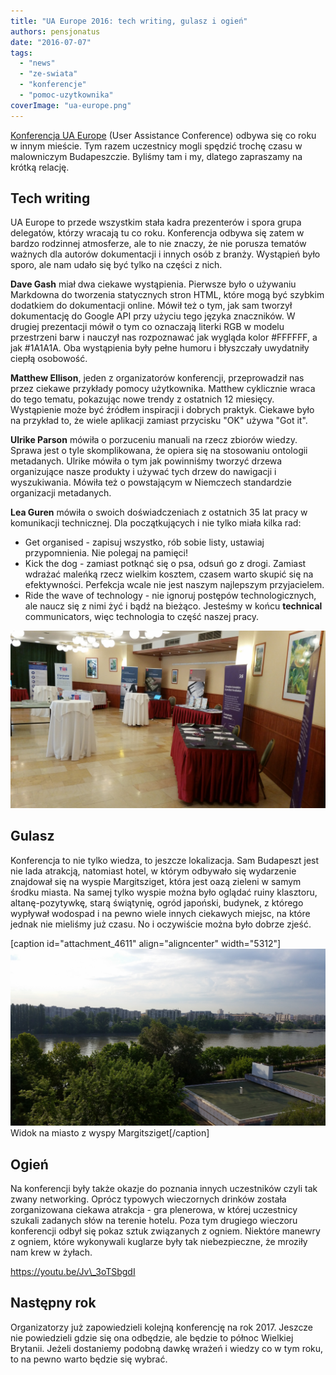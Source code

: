 ```yaml
---
title: "UA Europe 2016: tech writing, gulasz i ogień"
authors: pensjonatus
date: "2016-07-07"
tags:
  - "news"
  - "ze-swiata"
  - "konferencje"
  - "pomoc-uzytkownika"
coverImage: "ua-europe.png"
---
```


[Konferencja UA Europe](http://uaconference.eu/) (User Assistance Conference)
odbywa się co roku w innym mieście. Tym razem uczestnicy mogli spędzić trochę
czasu w malowniczym Budapeszczie. Byliśmy tam i my, dlatego zapraszamy na krótką
relację.

<!--truncate-->

## Tech writing

UA Europe to przede wszystkim stała kadra prezenterów i spora grupa delegatów,
którzy wracają tu co roku. Konferencja odbywa się zatem w bardzo rodzinnej
atmosferze, ale to nie znaczy, że nie porusza tematów ważnych dla autorów
dokumentacji i innych osób z branży. Wystąpień było sporo, ale nam udało się być
tylko na części z nich.

**Dave Gash** miał dwa ciekawe wystąpienia. Pierwsze było o używaniu Markdowna
do tworzenia statycznych stron HTML, które mogą być szybkim dodatkiem do
dokumentacji online. Mówił też o tym, jak sam tworzył dokumentację do Google API
przy użyciu tego języka znaczników. W drugiej prezentacji mówił o tym co
oznaczają literki RGB w modelu przestrzeni barw i nauczył nas rozpoznawać jak
wygląda kolor #FFFFFF, a jak #1A1A1A. Oba wystąpienia były pełne humoru i
błyszczały uwydatniły ciepłą osobowość.

**Matthew Ellison**, jeden z organizatorów konferencji, przeprowadził nas przez
ciekawe przykłady pomocy użytkownika. Matthew cyklicznie wraca do tego tematu,
pokazując nowe trendy z ostatnich 12 miesięcy. Wystąpienie może być źródłem
inspiracji i dobrych praktyk. Ciekawe było na przykład to, że wiele aplikacji
zamiast przycisku "OK" używa "Got it".

**Ulrike Parson** mówiła o porzuceniu manuali na rzecz zbiorów wiedzy. Sprawa
jest o tyle skomplikowana, że opiera się na stosowaniu ontologii metadanych.
Ulrike mówiła o tym jak powinniśmy tworzyć drzewa organizujące nasze produkty i
używać tych drzew do nawigacji i wyszukiwania. Mówiła też o powstającym w
Niemczech standardzie organizacji metadanych.

**Lea Guren** mówiła o swoich doświadczeniach z ostatnich 35 lat pracy w
komunikacji technicznej. Dla początkujących i nie tylko miała kilka rad:

- Get organised - zapisuj wszystko, rób sobie listy, ustawiaj przypomnienia. Nie
  polegaj na pamięci!
- Kick the dog - zamiast potknąć się o psa, odsuń go z drogi. Zamiast wdrażać
  maleńką rzecz wielkim kosztem, czasem warto skupić się na efektywności.
  Perfekcja wcale nie jest naszym najlepszym przyjacielem.
- Ride the wave of technology - nie ignoruj postępów technologicznych, ale naucz
  się z nimi żyć i bądź na bieżąco. Jesteśmy w końcu **technical**
  communicators, więc technologia to część naszej pracy.

[![Sala wystawowa w hotelu konferencyjnym](images/20160609_153158.jpg)](http://techwriter.pl/wp-content/uploads/2016/07/20160609_153158.jpg)

## Gulasz

Konferencja to nie tylko wiedza, to jeszcze lokalizacja. Sam Budapeszt jest nie
lada atrakcją, natomiast hotel, w którym odbywało się wydarzenie znajdował się
na wyspie Margitsziget, która jest oazą zieleni w samym środku miasta. Na samej
tylko wyspie można było oglądać ruiny klasztoru, altanę-pozytywkę, starą
świątynię, ogród japoński, budynek, z którego wypływał wodospad i na pewno wiele
innych ciekawych miejsc, na które jednak nie mieliśmy już czasu. No i oczywiście
można było dobrze zjeść.

\[caption id="attachment_4611" align="aligncenter"
width="5312"\][![Widok na Margiisziget](images/20160609_072313.jpg)](http://techwriter.pl/wp-content/uploads/2016/07/20160609_072313.jpg)
Widok na miasto z wyspy Margitsziget\[/caption\]

## Ogień

Na konferencji były także okazje do poznania innych uczestników czyli tak zwany
networking. Oprócz typowych wieczornych drinków została zorganizowana ciekawa
atrakcja - gra plenerowa, w której uczestnicy szukali zadanych słów na terenie
hotelu. Poza tym drugiego wieczoru konferencji odbył się pokaz sztuk związanych
z ogniem. Niektóre manewry z ogniem, które wykonywali kuglarze były tak
niebezpieczne, że mroziły nam krew w żyłach.

https://youtu.be/Jv\_3oTSbgdI

## Następny rok

Organizatorzy już zapowiedzieli kolejną konferencję na rok 2017. Jeszcze nie
powiedzieli gdzie się ona odbędzie, ale będzie to północ Wielkiej Brytanii.
Jeżeli dostaniemy podobną dawkę wrażeń i wiedzy co w tym roku, to na pewno warto
będzie się wybrać.
